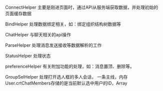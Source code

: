ConnectHelper
主要是刚进页面时，通过API从服务端获取数据，并处理初始的页面缓存数据

BindHelper
处理数据绑定相关，如：绑定组织结构树数据等

ChatHelper
与聊天相关的api操作

ParseHelper
处理消息发送接收等数据解析的工作

StatusHelper
处理状态

preferenceHelper
有关附加功能的处理，如：消息置顶、删除等。

GroupSelHelper
处理打开选人框的多人会话，
一条主线，内存User.crtChatMembers存储的是当前默认选中用户的ID，Array
